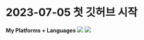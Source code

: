 <h1>2023-07-05   첫 깃허브 시작</h1>

<b>My Platforms + Languages</b>
<img src="https://img.shields.io/badge/javascript-#F7DF1E?style=flat-square&logo=javascript&logoColor=white"/>
<img src="https://img.shields.io/badge/Android-3DDC84?style=flat-square&logo=Android&logoColor=white"/>
<!--
**YDaewon/YDaewon** is a ✨ _special_ ✨ repository because its `README.md` (this file) appears on your GitHub profile.

Here are some ideas to get you started:

- 🔭 I’m currently working on ...
- 🌱 I’m currently learning ...
- 👯 I’m looking to collaborate on ...
- 🤔 I’m looking for help with ...
- 💬 Ask me about ...
- 📫 How to reach me: ...
- 😄 Pronouns: ...
- ⚡ Fun fact: ...
-->
